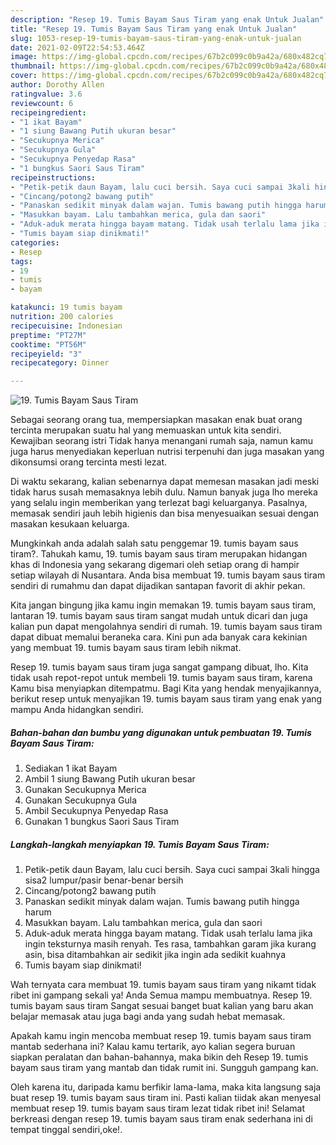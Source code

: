 ```yaml
---
description: "Resep 19. Tumis Bayam Saus Tiram yang enak Untuk Jualan"
title: "Resep 19. Tumis Bayam Saus Tiram yang enak Untuk Jualan"
slug: 1053-resep-19-tumis-bayam-saus-tiram-yang-enak-untuk-jualan
date: 2021-02-09T22:54:53.464Z
image: https://img-global.cpcdn.com/recipes/67b2c099c0b9a42a/680x482cq70/19-tumis-bayam-saus-tiram-foto-resep-utama.jpg
thumbnail: https://img-global.cpcdn.com/recipes/67b2c099c0b9a42a/680x482cq70/19-tumis-bayam-saus-tiram-foto-resep-utama.jpg
cover: https://img-global.cpcdn.com/recipes/67b2c099c0b9a42a/680x482cq70/19-tumis-bayam-saus-tiram-foto-resep-utama.jpg
author: Dorothy Allen
ratingvalue: 3.6
reviewcount: 6
recipeingredient:
- "1 ikat Bayam"
- "1 siung Bawang Putih ukuran besar"
- "Secukupnya Merica"
- "Secukupnya Gula"
- "Secukupnya Penyedap Rasa"
- "1 bungkus Saori Saus Tiram"
recipeinstructions:
- "Petik-petik daun Bayam, lalu cuci bersih. Saya cuci sampai 3kali hingga sisa2 lumpur/pasir benar-benar bersih"
- "Cincang/potong2 bawang putih"
- "Panaskan sedikit minyak dalam wajan. Tumis bawang putih hingga harum"
- "Masukkan bayam. Lalu tambahkan merica, gula dan saori"
- "Aduk-aduk merata hingga bayam matang. Tidak usah terlalu lama jika ingin teksturnya masih renyah. Tes rasa, tambahkan garam jika kurang asin, bisa ditambahkan air sedikit jika ingin ada sedikit kuahnya"
- "Tumis bayam siap dinikmati!"
categories:
- Resep
tags:
- 19
- tumis
- bayam

katakunci: 19 tumis bayam 
nutrition: 200 calories
recipecuisine: Indonesian
preptime: "PT27M"
cooktime: "PT56M"
recipeyield: "3"
recipecategory: Dinner

---
```



![19. Tumis Bayam Saus Tiram](https://img-global.cpcdn.com/recipes/67b2c099c0b9a42a/680x482cq70/19-tumis-bayam-saus-tiram-foto-resep-utama.jpg)

Sebagai seorang orang tua, mempersiapkan masakan enak buat orang tercinta merupakan suatu hal yang memuaskan untuk kita sendiri. Kewajiban seorang istri Tidak hanya menangani rumah saja, namun kamu juga harus menyediakan keperluan nutrisi terpenuhi dan juga masakan yang dikonsumsi orang tercinta mesti lezat.

Di waktu  sekarang, kalian sebenarnya dapat memesan masakan jadi meski tidak harus susah memasaknya lebih dulu. Namun banyak juga lho mereka yang selalu ingin memberikan yang terlezat bagi keluarganya. Pasalnya, memasak sendiri jauh lebih higienis dan bisa menyesuaikan sesuai dengan masakan kesukaan keluarga. 



Mungkinkah anda adalah salah satu penggemar 19. tumis bayam saus tiram?. Tahukah kamu, 19. tumis bayam saus tiram merupakan hidangan khas di Indonesia yang sekarang digemari oleh setiap orang di hampir setiap wilayah di Nusantara. Anda bisa membuat 19. tumis bayam saus tiram sendiri di rumahmu dan dapat dijadikan santapan favorit di akhir pekan.

Kita jangan bingung jika kamu ingin memakan 19. tumis bayam saus tiram, lantaran 19. tumis bayam saus tiram sangat mudah untuk dicari dan juga kalian pun dapat mengolahnya sendiri di rumah. 19. tumis bayam saus tiram dapat dibuat memalui beraneka cara. Kini pun ada banyak cara kekinian yang membuat 19. tumis bayam saus tiram lebih nikmat.

Resep 19. tumis bayam saus tiram juga sangat gampang dibuat, lho. Kita tidak usah repot-repot untuk membeli 19. tumis bayam saus tiram, karena Kamu bisa menyiapkan ditempatmu. Bagi Kita yang hendak menyajikannya, berikut resep untuk menyajikan 19. tumis bayam saus tiram yang enak yang mampu Anda hidangkan sendiri.

<!--inarticleads1-->

##### Bahan-bahan dan bumbu yang digunakan untuk pembuatan 19. Tumis Bayam Saus Tiram:

1. Sediakan 1 ikat Bayam
1. Ambil 1 siung Bawang Putih ukuran besar
1. Gunakan Secukupnya Merica
1. Gunakan Secukupnya Gula
1. Ambil Secukupnya Penyedap Rasa
1. Gunakan 1 bungkus Saori Saus Tiram




<!--inarticleads2-->

##### Langkah-langkah menyiapkan 19. Tumis Bayam Saus Tiram:

1. Petik-petik daun Bayam, lalu cuci bersih. Saya cuci sampai 3kali hingga sisa2 lumpur/pasir benar-benar bersih
1. Cincang/potong2 bawang putih
1. Panaskan sedikit minyak dalam wajan. Tumis bawang putih hingga harum
1. Masukkan bayam. Lalu tambahkan merica, gula dan saori
1. Aduk-aduk merata hingga bayam matang. Tidak usah terlalu lama jika ingin teksturnya masih renyah. Tes rasa, tambahkan garam jika kurang asin, bisa ditambahkan air sedikit jika ingin ada sedikit kuahnya
1. Tumis bayam siap dinikmati!




Wah ternyata cara membuat 19. tumis bayam saus tiram yang nikamt tidak ribet ini gampang sekali ya! Anda Semua mampu membuatnya. Resep 19. tumis bayam saus tiram Sangat sesuai banget buat kalian yang baru akan belajar memasak atau juga bagi anda yang sudah hebat memasak.

Apakah kamu ingin mencoba membuat resep 19. tumis bayam saus tiram mantab sederhana ini? Kalau kamu tertarik, ayo kalian segera buruan siapkan peralatan dan bahan-bahannya, maka bikin deh Resep 19. tumis bayam saus tiram yang mantab dan tidak rumit ini. Sungguh gampang kan. 

Oleh karena itu, daripada kamu berfikir lama-lama, maka kita langsung saja buat resep 19. tumis bayam saus tiram ini. Pasti kalian tiidak akan menyesal membuat resep 19. tumis bayam saus tiram lezat tidak ribet ini! Selamat berkreasi dengan resep 19. tumis bayam saus tiram enak sederhana ini di tempat tinggal sendiri,oke!.


